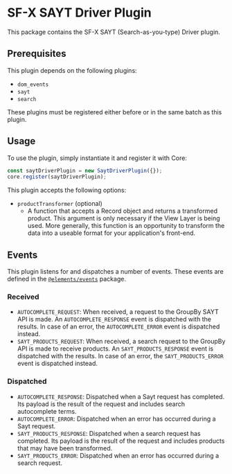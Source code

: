 # SF-X SAYT Driver Plugin

This package contains the SF-X SAYT (Search-as-you-type) Driver plugin.

## Prerequisites

This plugin depends on the following plugins:

- `dom_events`
- `sayt`
- `search`

These plugins must be registered either before or in the same batch as
this plugin.

## Usage

To use the plugin, simply instantiate it and register it with Core:

```js
const saytDriverPlugin = new SaytDriverPlugin({});
core.register(saytDriverPlugin);
```

This plugin accepts the following options:
* `productTransformer` (optional)
    * A function that accepts a Record object and returns a transformed
    product. This argument is only necessary if the View Layer is being
    used. More generally, this function is an opportunity to transform
    the data into a useable format for your application's front-end.

## Events

This plugin listens for and dispatches a number of events. These events are defined in the [`@elements/events`][sfx-events] package.

### Received

* `AUTOCOMPLETE_REQUEST`: When received, a request to the GroupBy SAYT API is made. An `AUTOCOMPLETE_RESPONSE` event is dispatched with the results. In case of an error, the `AUTOCOMPLETE_ERROR` event is dispatched instead.
* `SAYT_PRODUCTS_REQUEST`: When received, a search request to the GroupBy API is made to receive products. An `SAYT_PRODUCTS_RESPONSE` event is dispatched with the results. In case of an error, the `SAYT_PRODUCTS_ERROR` event is dispatched instead.

### Dispatched

* `AUTOCOMPLETE_RESPONSE`: Dispatched when a Sayt request has completed. Its payload is the result of the request and includes search autocomplete terms.
* `AUTOCOMPLETE_ERROR`: Dispatched when an error has occurred during a Sayt request.
* `SAYT_PRODUCTS_RESPONSE`: Dispatched when a search request has completed. Its payload is the result of the request and includes products that may have been transformed.
* `SAYT_PRODUCTS_ERROR`: Dispatched when an error has occurred during a search request.

[sfx-events]: https://github.com/groupby/sfx-events
